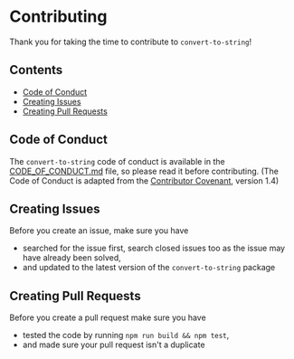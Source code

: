 # Contributing
Thank you for taking the time to contribute to `convert-to-string`!

## Contents

* [Code of Conduct](#code-of-conduct)
* [Creating Issues](#creating-issues)
* [Creating Pull Requests](#creating-pull-requests)

## Code of Conduct
The `convert-to-string` code of conduct is available in the [CODE_OF_CONDUCT.md](https://github.com/jsmon/convert-to-string/blob/master/CODE_OF_CONDUCT.md) file, so please read it before contributing. (The Code of Conduct is adapted from the [Contributor Covenant](https://www.contributor-covenant.org), version 1.4)

## Creating Issues
Before you create an issue, make sure you have
* searched for the issue first, search closed issues too as the issue may have already been solved,
* and updated to the latest version of the `convert-to-string` package

## Creating Pull Requests
Before you create a pull request make sure you have
* tested the code by running `npm run build && npm test`,
* and made sure your pull request isn't a duplicate
